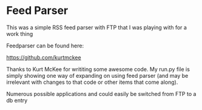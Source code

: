# Feed Parser

This was a simple RSS feed parser with FTP that I was playing with for a work thing

Feedparser can be found here:

https://github.com/kurtmckee

Thanks to Kurt McKee for writiting some awesome code.
My run.py file is simply showing one way of expanding on using feed parser (and may be irrelevant with changes to that code or other items that come along).


Numerous possible applications and could easily be switched from FTP to a db entry